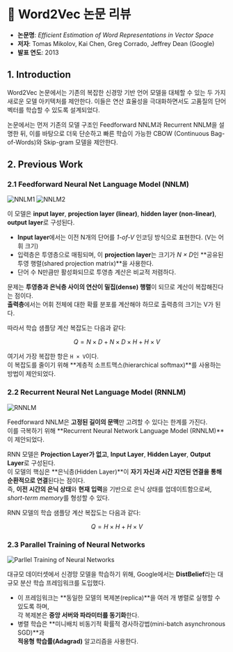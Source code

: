 # 📄 Word2Vec 논문 리뷰

- **논문명**: *Efficient Estimation of Word Representations in Vector Space*  
- **저자**: Tomas Mikolov, Kai Chen, Greg Corrado, Jeffrey Dean (Google)  
- **발표 연도**: 2013

## 1. Introduction

Word2Vec 논문에서는 기존의 복잡한 신경망 기반 언어 모델을 대체할 수 있는 두 가지 새로운 모델 아키텍처를 제안한다. 이들은 연산 효율성을 극대화하면서도 고품질의 단어 벡터를 학습할 수 있도록 설계되었다.

논문에서는 먼저 기존의 모델 구조인 Feedforward NNLM과 Recurrent NNLM을 설명한 뒤, 이를 바탕으로 더욱 단순하고 빠른 학습이 가능한 CBOW (Continuous Bag-of-Words)와 Skip-gram 모델을 제안한다.

## 2. Previous Work

### 2.1 Feedforward Neural Net Language Model (NNLM)
![NNLM1](https://github.com/user-attachments/assets/2de2464c-ced0-49db-914e-742cdb27d838)
![NNLM2](https://github.com/user-attachments/assets/d8fa1b36-f454-4f0c-a995-e58491b22491)

이 모델은 **input layer**, **projection layer (linear)**, **hidden layer (non-linear)**, **output layer**로 구성된다.

- **Input layer**에서는 이전 N개의 단어를 *1-of-V* 인코딩 방식으로 표현한다. (V는 어휘 크기)
- 입력층은 투영층으로 매핑되며, 이 **projection layer**는 크기가 *N × D*인 **공유된 투영 행렬(shared projection matrix)**을 사용한다.
- 단어 수 N만큼만 활성화되므로 투영층 계산은 비교적 저렴하다.

문제는 **투영층과 은닉층 사이의 연산이 밀집(dense) 행렬**이 되므로 계산이 복잡해진다는 점이다.  
**출력층**에서는 어휘 전체에 대한 확률 분포를 계산해야 하므로 출력층의 크기는 V가 된다.

따라서 학습 샘플당 계산 복잡도는 다음과 같다:

$$
Q = N \times D + N \times D \times H + H \times V
$$

여기서 가장 복잡한 항은 `H × V`이다.  
이 복잡도를 줄이기 위해 **계층적 소프트맥스(hierarchical softmax)**를 사용하는 방법이 제안되었다.

### 2.2 Recurrent Neural Net Language Model (RNNLM)
![RNNLM](https://github.com/user-attachments/assets/97cebe82-fac8-4d36-8b8a-545955b3b31c)

Feedforward NNLM은 **고정된 길이의 문맥**만 고려할 수 있다는 한계를 가진다.  
이를 극복하기 위해 **Recurrent Neural Network Language Model (RNNLM)**이 제안되었다.

RNN 모델은 **Projection Layer가 없고**, **Input Layer**, **Hidden Layer**, **Output Layer**로 구성된다.  
이 모델의 핵심은 **은닉층(Hidden Layer)**이 **자기 자신과 시간 지연된 연결을 통해 순환적으로 연결**된다는 점이다.  
즉, **이전 시간의 은닉 상태**와 **현재 입력**을 기반으로 은닉 상태를 업데이트함으로써, *short-term memory*를 형성할 수 있다.

RNN 모델의 학습 샘플당 계산 복잡도는 다음과 같다:

$$
Q = H \times H + H \times V
$$

### 2.3 Parallel Training of Neural Networks
![Parllel Training of Neural Networks](https://github.com/user-attachments/assets/9d3f014a-574d-4348-bfa7-ec283466a2fd)

대규모 데이터셋에서 신경망 모델을 학습하기 위해, Google에서는 **DistBelief**라는 대규모 분산 학습 프레임워크를 도입했다.

- 이 프레임워크는 **동일한 모델의 복제본(replica)**을 여러 개 병렬로 실행할 수 있도록 하며,  
  각 복제본은 **중앙 서버와 파라미터를 동기화**한다.
- 병렬 학습은 **미니배치 비동기적 확률적 경사하강법(mini-batch asynchronous SGD)**과  
  **적응형 학습률(Adagrad)** 알고리즘을 사용한다.

